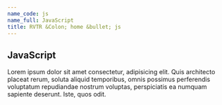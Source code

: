 ```yaml
---
name_code: js
name_full: JavaScript
title: RVTR &Colon; home &bullet; js
---
```


## JavaScript

Lorem ipsum dolor sit amet consectetur, adipisicing elit. Quis architecto
placeat rerum, soluta aliquid temporibus, omnis possimus perferendis
voluptatum repudiandae nostrum voluptas, perspiciatis ea numquam sapiente
deserunt. Iste, quos odit.
